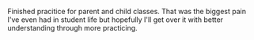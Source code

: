 Finished pracitice for parent and child classes.
That was the biggest pain I've even had in student life but hopefully I'll get over it with better understanding through more practicing.